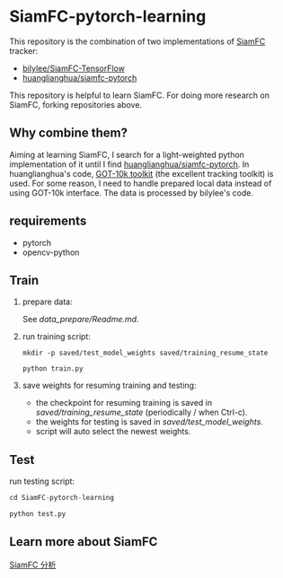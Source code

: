 # SiamFC-pytorch-learning

This repository is the combination of two implementations of [SiamFC](https://www.robots.ox.ac.uk/~luca/siamese-fc.html) tracker:

- [bilylee/SiamFC-TensorFlow](https://github.com/bilylee/SiamFC-TensorFlow)
- [huanglianghua/siamfc-pytorch](https://github.com/bilylee/SiamFC-TensorFlow)

This repository is helpful to learn SiamFC. For doing more research on SiamFC, forking repositories above.

## Why combine them?

Aiming at learning SiamFC, I search for a light-weighted python implementation of it until I find [huanglianghua/siamfc-pytorch](https://github.com/bilylee/SiamFC-TensorFlow). In huanglianghua's code, [GOT-10k toolkit](https://github.com/got-10k/toolkit) (the excellent tracking toolkit) is used. For some reason, I need to handle prepared local data instead of using GOT-10k interface. The data is processed by bilylee's code.

## requirements

- pytorch
- opencv-python

## Train

1. prepare data:

   See *data_prepare/Readme.md*.

2. run training script:

   ```
   mkdir -p saved/test_model_weights saved/training_resume_state

   python train.py
   ```

3. save weights for resuming training and testing:

   - the checkpoint for resuming training is saved in *saved/training_resume_state* (periodically / when Ctrl-c).
   - the weights for testing is saved in *saved/test_model_weights*.
   - script will auto select the newest weights.

## Test

run testing script:

```python
cd SiamFC-pytorch-learning

python test.py
```

## Learn more about SiamFC
[SiamFC 分析](http://geyao1995.com/SiamFC/)